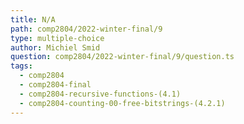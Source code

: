 ```yaml
---
title: N/A
path: comp2804/2022-winter-final/9
type: multiple-choice
author: Michiel Smid
question: comp2804/2022-winter-final/9/question.ts
tags:
  - comp2804
  - comp2804-final
  - comp2804-recursive-functions-(4.1)
  - comp2804-counting-00-free-bitstrings-(4.2.1)
---
```

